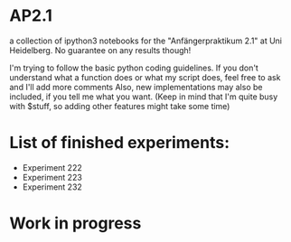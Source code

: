 # AP2.1
a collection of ipython3 notebooks for the "Anfängerpraktikum 2.1" at Uni Heidelberg. 
No guarantee on any results though!

I'm trying to follow the basic python coding guidelines.
If you don't understand what a function does or what my script does, feel free to ask and I'll add more comments
Also, new implementations may also be included, if you tell me what you want.
(Keep in mind that I'm quite busy with $stuff, so adding other features might take some time)

# List of finished experiments:
- Experiment 222
- Experiment 223
- Experiment 232

# Work in progress
